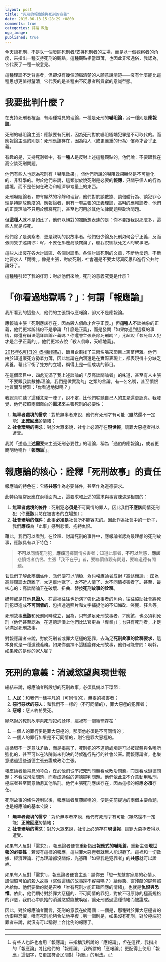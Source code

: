 ```yaml
---
layout: post
title: "死刑的報應論與死刑的意義"
date: 2015-06-13 15:28:29 +0800
comments: true
categories: 評論 政治
ogp_image: 
published: true
---
```


今天談死刑，不是以一個廢除死刑者/支持死刑者的立場，而是以一個觀察者的角度，來指出一種支持死刑的觀點。這種觀點相當單薄，也因此非常通俗，我認為，它代表了一種一般意見。

這種理論不乏背書者，但卻沒有幾個頭腦清楚的人願意說清楚——沒有什麼能比這種思想更值得釐清，它代表的是某種由不反思者所貢獻的意識型態。

<!--more-->

# 我要批判什麼？

在支持死刑者裡面，有兩種常見的理論，一種是死刑的**嚇阻論**，另一種則是**應報論**。

死刑的嚇阻論主張：應該要有死刑，因為死刑對於嚇阻極端犯罪是不可取代的。而應報論主張的則是：死刑應該存在，因為殺人（或更嚴重的行為）償命才合乎正義。

有趣的是，支持死刑者中，有**一種人**是反對上述這種觀點的，他們說：不要跟我在高空談死刑問題。

他們有些人也認為死刑有「嚇阻效果」，但他們所說的嚇阻效果顯然是不可量化的、非科學的。對於他們來說，這類似於說死刑是必要的**報應**，只關乎個人的行為處境，而不是任何在政治和經濟學考量上的東西。

死刑嚇阻論者，帶有顯然的冷靜和理智，他們對於談數據、談個體行為、談犯罪心理是持開放態度的。應報論者，則有一套主張的正義理論，高明的應報論者，他們的正義理論不只用於解釋死刑，甚至也可用於其他法律問題與政治問題。

但**這種人**就不是如此了，他們以絕對的獨斷想表達的是：你不要跟我說那麼多，這些人就是該死。

他們除了是洞察者，更是親切的說故事者。他們很少論及死刑如何合乎正義，反而張開雙手邀請你：幹，不要在那邊高談闊論了，聽我說個該死之人的故事吧。

這些人出沒在各大討論區、各個討論串、各個討論死刑的文章，不斷地岔題、不斷地要求人「閉嘴」。像是主張，對於死刑，社會還是不要太認真反思和進行公共討論好了。

這種種引起了我的好奇：對於他們來說，死刑的意義究竟是什麼？

# 「你看過地獄嗎？」：何謂「報應論」

我所看到的這些人，他們的主張類似應報論，卻又不是應報論。

應報論主張「死刑應該存在，因為殺人償命才合乎正義。」但**這種人**不談抽象的正義，他們更常訴諸的不是爭論「什麼是正義」，而是發問「如果你遇到這樣的事情，你還有辦法這樣談論正義嗎？你還會主張廢除死刑嗎？」比起說「殺死殺人犯才是合乎正義的」，他們更常去說「殺人償命，天經地義」。

[2015年6月1日的《54新觀點》](https://www.youtube.com/watch?v=hrfHHwJZ_Xc)，節目企劃找了三兩名嘴來節目上罵苗博雅。他們由於知道廢死方勢單力薄，因此無論在內涵還是在實際表現上，都表現得十分缺乏素養，藉此平衡了雙方的立場，稱得上是一個成功的節目。

在這個節目中，四處充滿了我上述談論的「反高談闊論者」的味道，甚至有人主張「不要跟我談數據/理論，我們是做實務的」之類的言論。有一名名嘴，甚至憤恨地質問苗博雅：「你看過地獄嗎？」

我認真聆聽了這種意見一陣子，說不定，比他們聆聽自己人的意見還更認真。我發覺，他們按照兩個面向的**需求**來主張死刑的必要性：

1. **無辜者處境的需求**：對於無辜者來說，他們有死刑才有可能（雖然還不一定能）**正確回應**的情緒；
2. **社會環境的需求**：對於大眾來說，社會上必須存在**現世報**，讓罪大惡極者得以遭受。

我將「透過**上述需要**來主張死刑必要性」的理論，稱為「通俗的應報論」，或者更簡明地稱作「**報應論**[^1]」。

# 報應論的核心：詮釋「死刑故事」的責任

報應論的特色在：它將**共感**作為必要條件，甚至作為道德要求。

此特色經常反應在兩種面向上，這要求和上述的需求與事實陳述是相關的：

1. **無辜者處境的條件**：死刑犯**必須是**不可同情的罪人。因此我們**不應該**同情死刑犯（你**應該**只站在被害者的立場想）；
2. **社會環境的條件**：此事**必須是**社會所不能容忍的。因此作為社會中的一份子，我們**應該**為「此事」感到悲憤、抱持仇恨。

藉此，我們可以看到，在詮釋、討論死刑的事件中，應報論者認為最理想的死刑故事，應該具有以下特色：

> **不可以**同情死刑犯，**應該**選擇同情被害者；知道此事者，**不可以**無感，**應該**悲憤或者仇恨。主張「我不在乎」者，要嘛價值觀有問題，要嘛道德有問題。

若我們了解此兩個條件，我們便可以明瞭，為何報應論者反對「高談闊論」：因為高談闊論太疏離了、太遠離地獄了、太不近人情了、太不同情被害者了。甚至，最核心的：高談闊論正在破壞、扭曲、替換**死刑故事的詮釋**。

媒體或是其他**見證人**，在這裡往往也扮演了強化故事者的角色，往往協助社會將死刑犯塑造成**不可同情的**，包括透過照片和文字捕捉他的不知悔改、笑屁、狂言等。

死刑故事**應該**和死刑同時成立，因為，只有滿足死刑故事者，才應該、也必須判死刑（他們甚至認為，在道德評價上他們比法官更為「專業」）；也只有死刑者，才足以滿足死刑故事。

對報應論者來說，對於死刑者或罪大惡極的犯罪，去滿足**死刑故事的詮釋要求**，這本身就是一種道德義務。如果你選擇不這樣詮釋死刑故事，他們可能會問：啊幹，如果死的是你的家人呢？

# 死刑的意義：消滅慾望與現世報

總結來說，報應論者所設想的死刑故事，必須具備以下環節：

1. **人民**：和我們一樣平凡的（可同情的），無辜的被害者；
2. **惡行惡狀的惡人**：和我們不一樣的（不可同情的），罪大惡極的犯罪者；
3. **惡報**：惡人終於受死。

顯然對於死刑故事與死刑犯的詮釋，這裡有一個循環存在：

1. 一個人的罪行要是罪大惡極的，那麼他必須是不可同情的；
2. 一個人的罪行如果是不可同情的，則它是罪大惡極的。

這循環不一定意味矛盾，而是揭露了，死刑犯的不道德處境是可以被媒體與名嘴所強化的，甚至可以在法院尚未判決的時候進行先行的社會公審。而報應論者，也樂意透過這些道德主張去證成政治主張。

報應論者最常見的特色，在於他們從不把死刑問題看成政治問題，而是看成道德問題；不看成司法問題，而看成通俗的道德審判問題。他們依此並不介意動用私刑，極端者甚至同意動用其他酷刑。他們主張死刑應該存在，因為這樣的報應**必須**存在。

死刑故事的條件達到以後，報應論者反覆聲稱的，便是先前提過的兩個主要命題，也是報應論的基本公設：

1. **無辜者處境的需求**：對於無辜者來說，他們有死刑才有可能（雖然還不一定能）**正確回應**的情緒；
2. **社會環境的需求**：對於大眾來說，社會上必須存在**現世報**，讓罪大惡極者得以遭受。

如果有人反對「需求2」，報應論者便會重新指出**報應式的嚇阻論**，重新主張**現世報的必要性**：若沒有這樣的報應，這些罪大惡極者就無人能規範了。這裡和一切數據、經濟理論、行為理論都沒關係，光憑藉「如果我是犯罪者」的**共感**就可以證成。

如果有人反對「需求1」，報應論者便會主張：請你去「想一想被害家屬的心情」、講個超可怕的殺人故事（寫個這樣的故事還不容易嗎？）給你聽、寄殘酷的屍體照片給你。他們要做的就是召喚「唯有死刑才能正確回應的情緒」，也就是**仇恨與恐懼**。依此，他們期待對於罪大惡極的、不可同情的罪犯，對於不可原諒的極高規格的罪惡，我們心中原始的消滅慾望能被喚起，讓死刑透過這種情緒而被證成。

因此，對於報應論者而言，死刑的意義在於兩個：一個是，那種對於罪大惡極者的仇恨與恐懼，唯有死刑能夠合法地平復；另一個則是，如果沒有死刑，對於極端犯罪者來說，就沒有可以稱得上合比例的報應了。

---

[^1]: 有些人也許也會用「報應論」來指稱我所說的「應報論」，但在這裡，我指出的「報應論」將比他們的「報應論」（我所謂的「應報論」）更配得上使用「報應」這個字，它更加符合民間對「報應」的用法。

